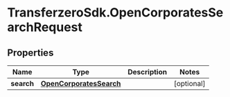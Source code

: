 # TransferzeroSdk.OpenCorporatesSearchRequest

## Properties
Name | Type | Description | Notes
------------ | ------------- | ------------- | -------------
**search** | [**OpenCorporatesSearch**](OpenCorporatesSearch.md) |  | [optional] 


